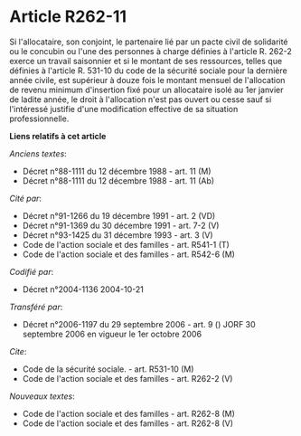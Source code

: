 # Article R262-11

Si l'allocataire, son conjoint, le partenaire lié par un pacte civil de solidarité ou le concubin ou l'une des personnes à
charge définies à l'article R. 262-2 exerce un travail saisonnier et si le montant de ses ressources, telles que définies à
l'article R. 531-10 du code de la sécurité sociale pour la dernière année civile, est supérieur à douze fois le montant
mensuel de l'allocation de revenu minimum d'insertion fixé pour un allocataire isolé au 1er janvier de ladite année, le droit
à l'allocation n'est pas ouvert ou cesse sauf si l'intéressé justifie d'une modification effective de sa situation
professionnelle.

**Liens relatifs à cet article**

_Anciens textes_:

  - Décret n°88-1111 du 12 décembre 1988 - art. 11 (M)
  - Décret n°88-1111 du 12 décembre 1988 - art. 11 (Ab)

_Cité par_:

  - Décret n°91-1266 du 19 décembre 1991 - art. 2 (VD)
  - Décret n°91-1369 du 30 décembre 1991 - art. 7-2 (V)
  - Décret n°93-1425 du 31 décembre 1993 - art. 3 (V)
  - Code de l'action sociale et des familles - art. R541-1 (T)
  - Code de l'action sociale et des familles - art. R542-6 (M)

_Codifié par_:

  - Décret n°2004-1136 2004-10-21

_Transféré par_:

  - Décret n°2006-1197 du 29 septembre 2006 - art. 9 () JORF 30 septembre 2006 en vigueur le 1er octobre 2006

_Cite_:

  - Code de la sécurité sociale. - art. R531-10 (M)
  - Code de l'action sociale et des familles - art. R262-2 (V)

_Nouveaux textes_:

  - Code de l'action sociale et des familles - art. R262-8 (M)
  - Code de l'action sociale et des familles - art. R262-8 (V)
